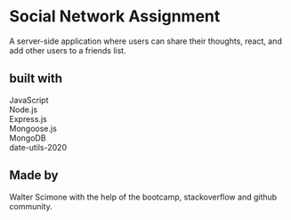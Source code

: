 <h1>Social Network Assignment</h1>


<p>A server-side application where users can share their thoughts, react, and add other users to a friends list.</p>

<h2>built with</h2>
JavaScript</br>
Node.js</br>
Express.js</br>
Mongoose.js</br>
MongoDB</br>
date-utils-2020</br>

<h2>Made by</h2>
<p>Walter Scimone with the help of the bootcamp, stackoverflow and github community.</p>
